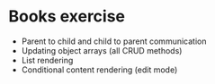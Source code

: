 # Books exercise
* Parent to child and child to parent communication
* Updating object arrays (all CRUD methods)
* List rendering 
* Conditional content rendering (edit mode)
